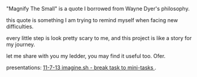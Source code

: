 "Magnify The Small" 
is a quote I borrowed from Wayne Dyer's philosophy.


this quote is something I am trying to remind myself when facing new difficulties.

every little step is look pretty scary to me,
and this project is like a story for my journey.

let me share with you my ledder, you may find it useful too.
Ofer.

presentations:
        [ 11-7-13 imagine.sh - break task to mini-tasks ](http://ascii.io/a/4113).

